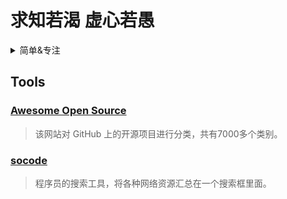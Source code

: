 # 求知若渴 虚心若愚
<details><summary>简单&专注</summary>

- C/C++/Golang
- Java
- JavaScript/TpyeScript
- Python
</details>

## Tools

### [Awesome Open Source](https://awesomeopensource.com/)
>该网站对 GitHub 上的开源项目进行分类，共有7000多个类别。

### [socode](https://socode.pro/)
>程序员的搜索工具，将各种网络资源汇总在一个搜索框里面。
